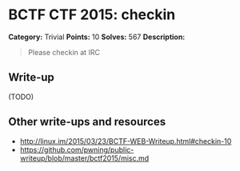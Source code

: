 # BCTF CTF 2015: checkin

**Category:** Trivial
**Points:** 10
**Solves:** 567
**Description:** 

> Please checkin at IRC

## Write-up

(TODO)

## Other write-ups and resources

* <http://linux.im/2015/03/23/BCTF-WEB-Writeup.html#checkin-10>
* <https://github.com/pwning/public-writeup/blob/master/bctf2015/misc.md>